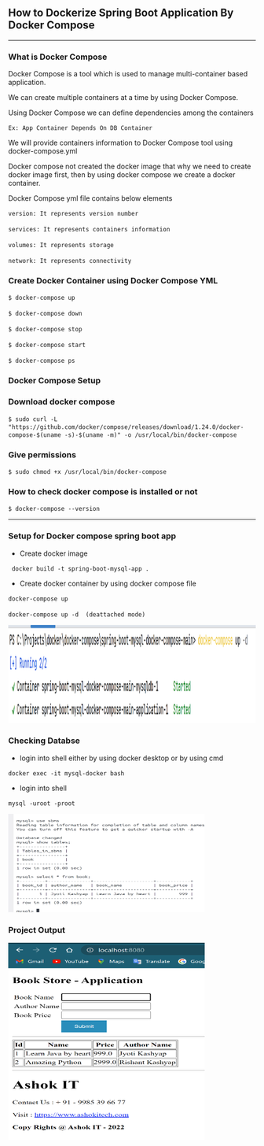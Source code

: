 
## How to Dockerize Spring Boot Application By Docker Compose
* **
 
###  What is Docker Compose
Docker Compose is a tool which is used to manage multi-container based application.

We can create multiple containers at a time by using Docker Compose.

Using Docker Compose we can define dependencies among the containers

	Ex: App Container Depends On DB Container

We will provide containers information to Docker Compose tool using
docker-compose.yml

Docker compose not created the docker image that why we need to create docker image first, then by using docker compose we create a docker container.

Docker Compose yml file contains below elements

	version: It represents version number

	services: It represents containers information

	volumes: It represents storage

	network: It represents connectivity


### Create Docker Container using Docker Compose YML
````
$ docker-compose up

$ docker-compose down

$ docker-compose stop

$ docker-compose start

$ docker-compose ps
````

### Docker Compose Setup 


### Download docker compose
```
$ sudo curl -L "https://github.com/docker/compose/releases/download/1.24.0/docker-compose-$(uname -s)-$(uname -m)" -o /usr/local/bin/docker-compose
```
### Give permissions
```
$ sudo chmod +x /usr/local/bin/docker-compose
```
### How to check docker compose is installed or not
```
$ docker-compose --version
```
* **
### Setup for Docker compose spring boot app

* Create docker image 
```agsl
 docker build -t spring-boot-mysql-app .
```
* Create docker container by using docker compose file
```agsl
docker-compose up

docker-compose up -d  (deattached mode)
```
<img src='spring-boot-mysql-docker-compose-main/images/img_2.png' height="200" width="900">

### Checking Databse 
* login into shell either by using docker desktop or by using cmd
```agsl
docker exec -it mysql-docker bash
```
* login into shell
```agsl
mysql -uroot -proot
```
<img src='spring-boot-mysql-docker-compose-main/images/img_1.png' height="200" width="400">

### Project Output
<img src='spring-boot-mysql-docker-compose-main/images/img_3.png' height="400" width="400">
